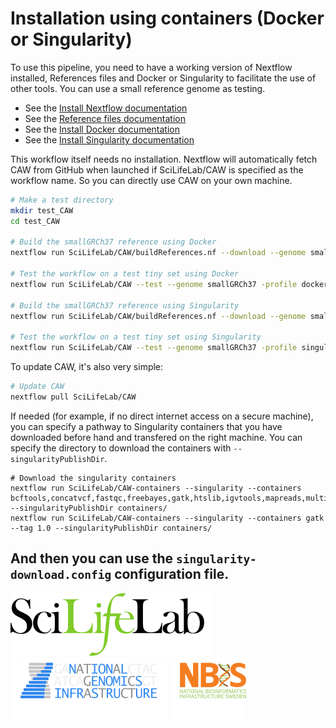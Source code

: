 # Installation using containers (Docker or Singularity)

To use this pipeline, you need to have a working version of Nextflow installed, References files and Docker or Singularity to facilitate the use of other tools. You can use a small reference genome as testing.

- See the [Install Nextflow documentation](https://github.com/SciLifeLab/NGI-NextflowDocs/blob/master/docs/INSTALL.md)
- See the [Reference files documentation](REFERENCES.md)
- See the [Install Docker documentation](https://docs.docker.com/engine/installation/linux/ubuntu/#install-docker)
- See the [Install Singularity documentation](http://singularity.lbl.gov/install-linux)

This workflow itself needs no installation. Nextflow will automatically fetch CAW from GitHub when launched if SciLifeLab/CAW is specified as the workflow name. So you can directly use CAW on your own machine.

```bash
# Make a test directory
mkdir test_CAW
cd test_CAW

# Build the smallGRCh37 reference using Docker
nextflow run SciLifeLab/CAW/buildReferences.nf --download --genome smallGRCh37 -profile dockerTest

# Test the workflow on a test tiny set using Docker
nextflow run SciLifeLab/CAW --test --genome smallGRCh37 -profile dockerTest

# Build the smallGRCh37 reference using Singularity
nextflow run SciLifeLab/CAW/buildReferences.nf --download --genome smallGRCh37 -profile singularityTest

# Test the workflow on a test tiny set using Singularity
nextflow run SciLifeLab/CAW --test --genome smallGRCh37 -profile singularityTest
```

To update CAW, it's also very simple:

```bash
# Update CAW
nextflow pull SciLifeLab/CAW
```

If needed (for example, if no direct internet access on a secure machine), you can specify a pathway to Singularity containers that you have downloaded before hand and transfered on the right machine. You can specify the directory to download the containers with `--singularityPublishDir`.

```
# Download the singularity containers
nextflow run SciLifeLab/CAW-containers --singularity --containers bcftools,concatvcf,fastqc,freebayes,gatk,htslib,igvtools,mapreads,multiqc,mutect1,picard,qualimap,runallelecount,runascat,runconvertallelecounts,runmanta,samtools,snpeffgrch37,snpeffgrch38,strelka,vepgrch37,vepgrch38 --singularityPublishDir containers/
nextflow run SciLifeLab/CAW-containers --singularity --containers gatk --tag 1.0 --singularityPublishDir containers/
```

And then you can use the `singularity-download.config` configuration file.
--------------------------------------------------------------------------------

[![](images/SciLifeLab_logo.png "SciLifeLab")][scilifelab-link]
[![](images/NGI_logo.png "NGI")][ngi-link]
[![](images/NBIS_logo.png "NBIS")][nbis-link]

[nbis-link]: https://www.nbis.se/
[ngi-link]: https://ngisweden.scilifelab.se/
[scilifelab-link]: https://www.scilifelab.se/
